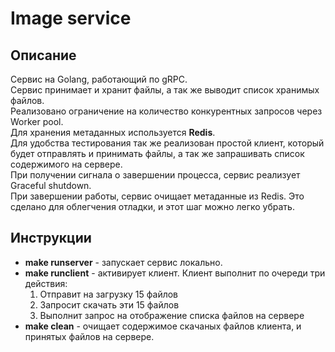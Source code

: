 # Image service 

## Описание
Сервис на Golang, работающий по gRPC. \
Сервис принимает и хранит файлы, а так же выводит список хранимых файлов. \
Реализовано ограничение на количество конкурентных запросов через Worker pool. \
Для хранения метаданных используется **Redis**. \
Для удобства тестирования так же реализован простой клиент, который будет отправлять и принимать файлы, а так же запрашивать список содержимого на сервере. \
При получении сигнала о завершении процесса, сервис реализует Graceful shutdown. \
При завершении работы, сервис очищает метаданные из Redis. Это сделано для облегчения отладки, и этот шаг можно легко убрать.

## Инструкции
- **make runserver** - запускает сервис локально. 
- **make runclient** - активирует клиент. Клиент выполнит по очереди три действия:
    1. Отправит на загрузку 15 файлов
    2. Запросит скачать эти 15 файлов
    3. Выполнит запрос на отображение списка файлов на сервере
- **make clean** - очищает содержимое скачаных файлов клиента, и принятых файлов на сервере.